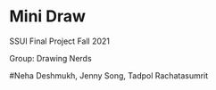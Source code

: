 # Mini Draw

SSUI Final Project
Fall 2021

Group: Drawing Nerds

#Neha Deshmukh, Jenny Song, Tadpol Rachatasumrit


